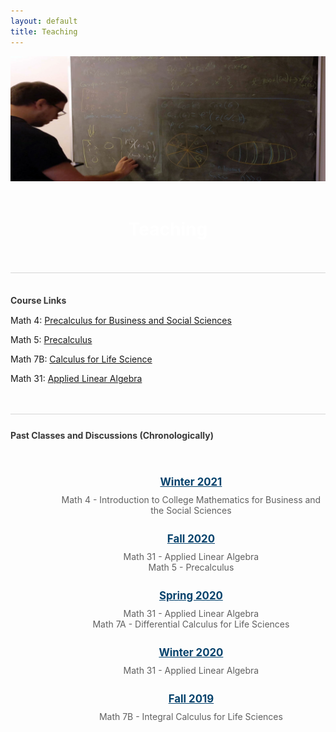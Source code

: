 ```yaml
---
layout: default
title: Teaching
---
```


<div class="bgImage-container">
	<img src="/pictures/T12.jpg" style="width:100%; height:41;">
	<div class="bgImage-centered">
		<br>
		<div class="blurb" style="color: white">
			<h1 align=center>Teaching</h1>
		</div>
		<br>
	</div>
</div>

<!-- <br>
<h1 align=center>Teaching</h1> -->

<br>
<div style="border-top: 1px solid #d5d5d5; margin-bottom:15px;">
	<h4 style="margin-top:35px; margin-bottom:15px; color: #383838">Course Links</h4>
</div>

<p>Math 4: <a href="/teaching/4">Precalculus for Business and Social Sciences</a></p>
<p>Math 5: <a href="/teaching/5">Precalculus</a></p>
<p>Math 7B: <a href="/teaching/7b">Calculus for Life Science</a></p>
<p>Math 31: <a href="/teaching/31">Applied Linear Algebra</a></p>

<br>
<br>
<div style="border-top: 1px solid #d5d5d5; margin-bottom:15px;">
	<div style="display:inline-block">
		<h4 style="margin-top:25px; margin-bottom:15px; color: #383838">Past Classes and Discussions (Chronologically)</h4>
		<ul style="display: inline-block; text-align: center; margin-left: 50px; list-style-type:none;">
			<br>
			<h1 style="font-size: 1.2em; text-align: center; margin-top:10px; margin-bottom:10px; color: #05426c"><u>Winter 2021</u></h1>
			<li style="color: #606060">Math 4 - Introduction to College Mathematics for Business and the Social Sciences</li>
			<br>
			<h1 style="font-size: 1.2em; text-align: center; margin-top:10px; margin-bottom:10px; color: #05426c"><u>Fall 2020</u></h1>
			<li style="color: #606060">Math 31 - Applied Linear Algebra</li>
			<li style="color: #606060">Math 5 - Precalculus</li>
			<br>
			<h1 style="font-size: 1.2em; text-align: center; margin-top:10px; margin-bottom:10px; color: #05426c"><u>Spring 2020</u></h1>
			<li style="color: #606060">Math 31 - Applied Linear Algebra</li>
			<li style="color: #606060">Math 7A - Differential Calculus for Life Sciences</li>
			<br>
			<h1 style="font-size: 1.2em; text-align: center; margin-top:10px; margin-bottom:10px; color: #05426c"><u>Winter 2020</u></h1>
			<li style="color: #606060">Math 31 - Applied Linear Algebra</li>
			<br>
			<h1 style="font-size: 1.2em; text-align: center; margin-top:10px; margin-bottom:10px; color: #05426c"><u>Fall 2019</u></h1>
			<li style="color: #606060">Math 7B - Integral Calculus for Life Sciences</li>
		</ul>
	</div>
</div>